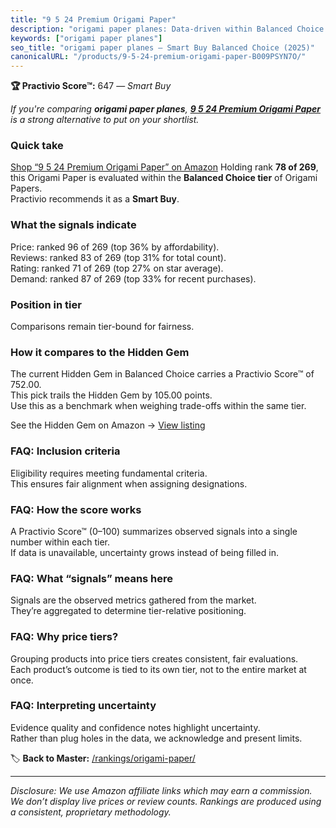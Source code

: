 ```yaml
---
title: "9 5 24 Premium Origami Paper"
description: "origami paper planes: Data-driven within Balanced Choice ranking using the Practivio Score™. Positioned by quality, value, demand, findability, momentum."
keywords: ["origami paper planes"]
seo_title: "origami paper planes — Smart Buy Balanced Choice (2025)"
canonicalURL: "/products/9-5-24-premium-origami-paper-B009PSYN7O/"
---
```


**🏆 Practivio Score™:** 647 — _Smart Buy_


*If you're comparing **origami paper planes**, **[9 5 24 Premium Origami Paper](https://www.amazon.com/dp/B009PSYN7O?tag=practivio-20)** is a strong alternative to put on your shortlist.*
### Quick take
[Shop “9 5 24 Premium Origami Paper” on Amazon](https://www.amazon.com/dp/B009PSYN7O?tag=practivio-20)
Holding rank **78 of 269**, this Origami Paper is evaluated within the **Balanced Choice tier** of Origami Papers.  
Practivio recommends it as a **Smart Buy**.

### What the signals indicate
Price: ranked 96 of 269 (top 36% by affordability).  
Reviews: ranked 83 of 269 (top 31% for total count).  
Rating: ranked 71 of 269 (top 27% on star average).  
Demand: ranked 87 of 269 (top 33% for recent purchases).

### Position in tier
Comparisons remain tier-bound for fairness.

### How it compares to the Hidden Gem
The current Hidden Gem in Balanced Choice carries a Practivio Score™ of 752.00.  
This pick trails the Hidden Gem by 105.00 points.  
Use this as a benchmark when weighing trade-offs within the same tier.  

See the Hidden Gem on Amazon → [View listing](https://www.amazon.com/dp/B07VYVH18C?tag=practivio-20)

### FAQ: Inclusion criteria
Eligibility requires meeting fundamental criteria.  
This ensures fair alignment when assigning designations.

### FAQ: How the score works
A Practivio Score™ (0–100) summarizes observed signals into a single number within each tier.  
If data is unavailable, uncertainty grows instead of being filled in.

### FAQ: What “signals” means here
Signals are the observed metrics gathered from the market.  
They’re aggregated to determine tier-relative positioning.

### FAQ: Why price tiers?
Grouping products into price tiers creates consistent, fair evaluations.  
Each product’s outcome is tied to its own tier, not to the entire market at once.

### FAQ: Interpreting uncertainty
Evidence quality and confidence notes highlight uncertainty.  
Rather than plug holes in the data, we acknowledge and present limits.


🏷️ **Back to Master:** [/rankings/origami-paper/](/rankings/origami-paper/)

---
_Disclosure: We use Amazon affiliate links which may earn a commission. We don’t display live prices or review counts. Rankings are produced using a consistent, proprietary methodology._
